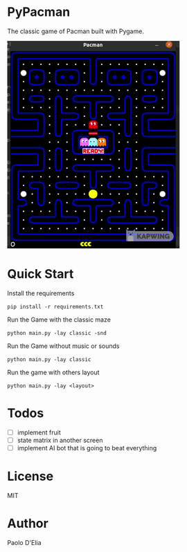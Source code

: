 # PyPacman

The classic game of Pacman built with Pygame.

![example](res/pacman-example.gif)

# Quick Start

Install the requirements
    
    pip install -r requirements.txt
    
Run the Game with the classic maze

    python main.py -lay classic -snd

Run the Game without music or sounds 

    python main.py -lay classic

Run the game with others layout

    python main.py -lay <layout>
    
# Todos

- [ ] implement fruit
- [ ] state matrix in another screen
- [ ] implement AI bot that is going to beat everything

# License

MIT

# Author

Paolo D'Elia